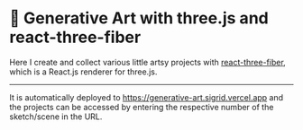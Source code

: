 # 🎨 Generative Art with three.js and react-three-fiber

Here I create and collect various little artsy projects with [react-three-fiber](https://www.npmjs.com/package/react-three-fiber), which is a React.js renderer for three.js.

------------

It is automatically deployed to https://generative-art.sigrid.vercel.app and the projects can be accessed by entering the respective number of the sketch/scene in the URL.

